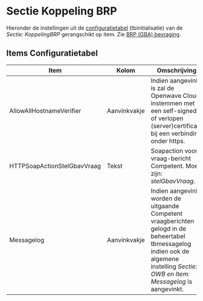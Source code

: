 # Sectie Koppeling BRP

Hieronder de instellingen uit de [configuratietabel](README.md) (tbinitialisatie) van de _Sectie: KoppelingBRP_ gerangschikt op item.
Zie [BRP (GBA) bevraging](/probleemoplossing/programmablokken/bpr_bevraging.md).

## Items Configuratietabel

| Item                        | Kolom        | Omschrijving                                                            |
|-----------------------------|--------------|-------------------------------------------------------------------------|
| AllowAllHostnameVerifier    | Aanvinkvakje | Indien aangevinkt is zal de Openwave Cloud instemmen met een self-signed of verlopen (server)certificaat bij een verbinding onder https. |
| HTTPSoapActionStelGbavVraag | Tekst        | Soapaction voor vraag-bericht Competent. Moet zijn: _stelGbavVraag_.    |
| Messagelog                  | Aanvinkvakje | Indien aangevinkt worden de uitgaande Competent vraagberichten gelogd in de beheertabel tbmessagelog indien ook de algemene instelling _Sectie: OWB en Item: Messagelog_ is aangevinkt. |
